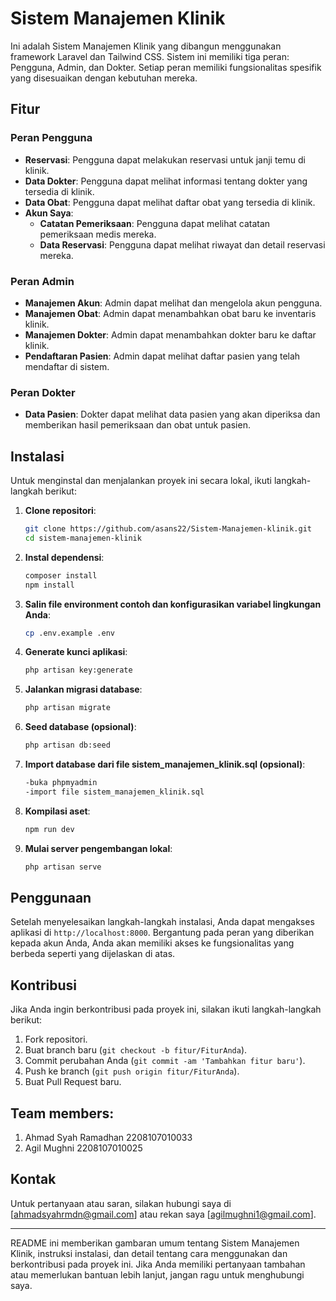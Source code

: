 # Sistem Manajemen Klinik

Ini adalah Sistem Manajemen Klinik yang dibangun menggunakan framework Laravel dan Tailwind CSS. Sistem ini memiliki tiga peran: Pengguna, Admin, dan Dokter. Setiap peran memiliki fungsionalitas spesifik yang disesuaikan dengan kebutuhan mereka.

## Fitur

### Peran Pengguna
- **Reservasi**: Pengguna dapat melakukan reservasi untuk janji temu di klinik.
- **Data Dokter**: Pengguna dapat melihat informasi tentang dokter yang tersedia di klinik.
- **Data Obat**: Pengguna dapat melihat daftar obat yang tersedia di klinik.
- **Akun Saya**:
  - **Catatan Pemeriksaan**: Pengguna dapat melihat catatan pemeriksaan medis mereka.
  - **Data Reservasi**: Pengguna dapat melihat riwayat dan detail reservasi mereka.

### Peran Admin
- **Manajemen Akun**: Admin dapat melihat dan mengelola akun pengguna.
- **Manajemen Obat**: Admin dapat menambahkan obat baru ke inventaris klinik.
- **Manajemen Dokter**: Admin dapat menambahkan dokter baru ke daftar klinik.
- **Pendaftaran Pasien**: Admin dapat melihat daftar pasien yang telah mendaftar di sistem.

### Peran Dokter
- **Data Pasien**: Dokter dapat melihat data pasien yang akan diperiksa dan memberikan hasil pemeriksaan dan obat untuk pasien.

## Instalasi

Untuk menginstal dan menjalankan proyek ini secara lokal, ikuti langkah-langkah berikut:

1. **Clone repositori**:
   ```bash
   git clone https://github.com/asans22/Sistem-Manajemen-klinik.git
   cd sistem-manajemen-klinik
   ```

2. **Instal dependensi**:
   ```bash
   composer install
   npm install
   ```

3. **Salin file environment contoh dan konfigurasikan variabel lingkungan Anda**:
   ```bash
   cp .env.example .env
   ```

4. **Generate kunci aplikasi**:
   ```bash
   php artisan key:generate
   ```

5. **Jalankan migrasi database**:
   ```bash
   php artisan migrate
   ```

6. **Seed database (opsional)**:
   ```bash
   php artisan db:seed
   ```
7. **Import database dari file sistem_manajemen_klinik.sql (opsional)**:
   ```bash
   -buka phpmyadmin
   -import file sistem_manajemen_klinik.sql
   ```

8. **Kompilasi aset**:
   ```bash
   npm run dev
   ```

9. **Mulai server pengembangan lokal**:
   ```bash
   php artisan serve
   ```

## Penggunaan

Setelah menyelesaikan langkah-langkah instalasi, Anda dapat mengakses aplikasi di `http://localhost:8000`. Bergantung pada peran yang diberikan kepada akun Anda, Anda akan memiliki akses ke fungsionalitas yang berbeda seperti yang dijelaskan di atas.

## Kontribusi

Jika Anda ingin berkontribusi pada proyek ini, silakan ikuti langkah-langkah berikut:

1. Fork repositori.
2. Buat branch baru (`git checkout -b fitur/FiturAnda`).
3. Commit perubahan Anda (`git commit -am 'Tambahkan fitur baru'`).
4. Push ke branch (`git push origin fitur/FiturAnda`).
5. Buat Pull Request baru.

## Team members:
1. Ahmad Syah Ramadhan 2208107010033
2. Agil Mughni 2208107010025


## Kontak

Untuk pertanyaan atau saran, silakan hubungi saya di [ahmadsyahrmdn@gmail.com] atau rekan saya [agilmughni1@gmail.com].

---

README ini memberikan gambaran umum tentang Sistem Manajemen Klinik, instruksi instalasi, dan detail tentang cara menggunakan dan berkontribusi pada proyek ini. Jika Anda memiliki pertanyaan tambahan atau memerlukan bantuan lebih lanjut, jangan ragu untuk menghubungi saya.